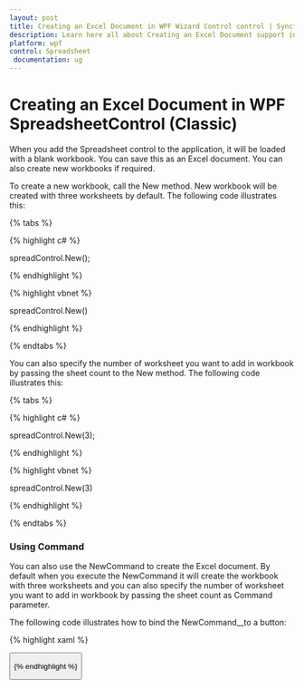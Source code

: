 ```yaml
---
layout: post
title: Creating an Excel Document in WPF Wizard Control control | Syncfusion
description: Learn here all about Creating an Excel Document support in Syncfusion WPF SpreadsheetControl (Classic) control and more.
platform: wpf
control: Spreadsheet
 documentation: ug
---
```


# Creating an Excel Document in WPF SpreadsheetControl (Classic)

When you add the Spreadsheet control to the application, it will be loaded with a blank workbook. You can save this as an Excel document. You can also create new workbooks if required.

To create a new workbook, call the New method. New workbook will be created with three worksheets by default. The following code illustrates this:

{% tabs %}

{% highlight c# %}

spreadControl.New();

{% endhighlight %}

{% highlight vbnet %}
 
 spreadControl.New()
 
{% endhighlight %}

{% endtabs %}

You can also specify the number of worksheet you want to add in workbook by passing the sheet count to the New method. The following code illustrates this:

{% tabs %}

{% highlight c# %}

spreadControl.New(3);

{% endhighlight %}

{% highlight vbnet %}

 
spreadControl.New(3)

{% endhighlight %}

{% endtabs %}

### Using Command

You can also use the NewCommand to create the Excel document. By default when you execute the NewCommand it will create the workbook with three worksheets and you can also specify the number of worksheet you want to add in workbook by passing the sheet count as Command parameter. 

The following code illustrates how to bind the NewCommand__to a button: 

{% highlight xaml %}

<Button Command="{Binding Path=NewCommand}"/>

{% endhighlight %}